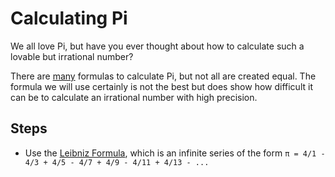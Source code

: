 # Calculating Pi #

We all love Pi, but have you ever thought about how to calculate such a lovable but irrational number?

There are [many](https://mathworld.wolfram.com/PiFormulas.html) formulas to calculate Pi, but not all are created equal. The formula we will use certainly is not the best
but does show how difficult it can be to calculate an irrational number with high precision. 

## Steps ##

- Use the [Leibniz Formula](http://en.wikipedia.org/wiki/Leibniz_formula_for_%CF%80), which is an infinite series of the form 
``` π = 4/1 - 4/3 + 4/5 - 4/7 + 4/9 - 4/11 + 4/13 - ... ```
